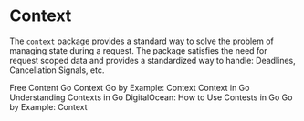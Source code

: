 # Context

The `context` package provides a standard way to solve the problem of managing state during a request. The package satisfies the need for request scoped data and provides a standardized way to handle: Deadlines, Cancellation Signals, etc.

<ResourceGroupTitle>Free Content</ResourceGroupTitle>
<BadgeLink colorScheme='blue' badgeText='Official Website' href='https://pkg.go.dev/context'>Go Context</BadgeLink>
<BadgeLink badgeText='Read' href='https://gobyexample.com/context'>Go by Example: Context</BadgeLink>
<BadgeLink badgeText='Watch' href='https://www.youtube.com/watch?v=LSzR0VEraWw'>Context in Go</BadgeLink>
<BadgeLink badgeText='Watch' href='https://youtu.be/h2RdcrMLQAo'>Understanding Contexts in Go</BadgeLink>
<BadgeLink colorScheme='yellow' badgeText='Read' href='https://www.digitalocean.com/community/tutorials/how-to-use-contexts-in-go'>DigitalOcean: How to Use Contests in Go</BadgeLink>
<BadgeLink colorScheme='yellow' badgeText='Read' href='https://gobyexample.com/context'>Go by Example: Context</BadgeLink>
